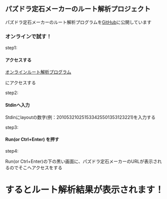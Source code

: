 ## パズドラ定石メーカーのルート解析プロジェクト

パズドラ定石メーカーのルート解析プログラムを[GitHub](https://github.com/koduma/puzzdra_solver)に公開しています

### オンラインで試す！

step1:

#### アクセスする

[オンラインルート解析プログラム](https://wandbox.org/permlink/hUO0FRO4pG3nhRtD)

にアクセスする

step2:

#### Stdinへ入力

Stdinにlayoutの数字(例：201053210251533425501353123221)を入力する

step3:

#### Run(or Ctrl+Enter) を押す

step4:

Run(or Ctrl+Enter)の下の黒い画面に、パズドラ定石メーカーのURLが表示されるのでそこへアクセスをする

# するとルート解析結果が表示されます！
